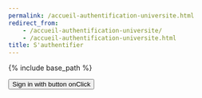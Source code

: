 ```yaml
---
permalink: /accueil-authentification-universite.html
redirect_from:
    - /accueil-authentification-universite/
    - /accueil-authentification-universite.html
title: S'authentifier
---
```


{% include base_path %}

<html lang="fr">
<head>
  <script src="https://apis.google.com/js/api.js?onload=onLibraryLoaded"></script>
    <meta name="google-signin-client_id" content="780974065492-pe6crknvlvmjsta8opn6fa3shjtg6pti.apps.googleusercontent.com">
 </head>
  <body>
      <div class="g-signin2" data-onsucces="onSignIn"></div>
      <button onclick="onSignInClicked()">Sign in with button onClick</button>
      <div id="content"></div>
  </body>
  <script>
    function onLibraryLoaded() {
      gapi.load('auth2', function() {
        gapi.auth2.init({
          client_id: 'YOUR_CLIENT_ID.apps.googleusercontent.com',
          scope: 'profile'
        })
      })
    }
    function onSignInClicked() {
      gapi.load('auth2', function() {
        gapi.auth2.signIn().then(function(googleUser) {
          console.log('user signed in')
            }, function(error) {
                console.log('user failed to sign in')
            })
        })
    }
    function onSignIn(googleUser) {
    var profile = googleUser.getBasicProfile()
    if(googleUser.getHostedDomain() !== 'enpc.fr') {
        window.location.replace("{{ base_path }}/page-accueil-valide-universite.html");
    }
    } else {
        alert("Votre nom de domaine de mail ne correspond pas avec l'institution.")
    }
  </script>
</html>